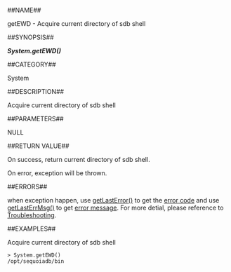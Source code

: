 
##NAME##

getEWD - Acquire current directory of sdb shell

##SYNOPSIS##

***System.getEWD()***

##CATEGORY##

System

##DESCRIPTION##

Acquire current directory of sdb shell

##PARAMETERS##

NULL

##RETURN VALUE##

On success, return current directory of sdb shell.

On error, exception will be thrown.

##ERRORS##

when exception happen, use [getLastError()](manual/Manual/Sequoiadb_command/Global/getLastError.md) to get the [error code](manual/Manual/Sequoiadb_error_code.md)  and use [getLastErrMsg()](manual/Manual/Sequoiadb_command/Global/getLastErrMsg.md) to get [error message](manual/Manual/Sequoiadb_command/Global/getLastErrMsg.md). For more detial, please  reference to [Troubleshooting](manual/FAQ/faq_sdb.md).

##EXAMPLES##

Acquire current directory of sdb shell

```lang-javascript
> System.getEWD()
/opt/sequoiadb/bin
```
